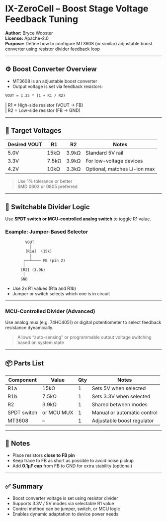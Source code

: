 # IX-ZeroCell – Boost Stage Voltage Feedback Tuning

**Author:** Bryce Wooster  
**License:** Apache-2.0  
**Purpose:** Define how to configure MT3608 (or similar) adjustable boost converter using resistor divider feedback loop

---

## ⚙️ Boost Converter Overview

- MT3608 is an adjustable boost converter  
- Output voltage is set via feedback resistors:

```txt
VOUT = 1.25 * (1 + R1 / R2)
```

| R1 = High-side resistor (VOUT → FB)  
| R2 = Low-side resistor (FB → GND)

---

## 🎯 Target Voltages

| Desired VOUT | R1     | R2     | Notes                    |
|--------------|--------|--------|--------------------------|
| 5.0V         | 15kΩ   | 3.9kΩ  | Standard 5V rail  
| 3.3V         | 7.5kΩ  | 3.9kΩ  | For low-voltage devices  
| 4.2V         | 10kΩ   | 3.3kΩ  | Optional, matches Li-ion max  

> Use 1% tolerance or better  
> SMD 0603 or 0805 preferred

---

## 🔄 Switchable Divider Logic

Use **SPDT switch or MCU-controlled analog switch** to toggle R1 value.

### Example: Jumper-Based Selector

```txt
         VOUT
           │
         [R1a]  (15k)
           │
        ┌──┴──── FB (pin 2)
        │
       [R2] (3.9k)
        │
       GND
```

- Use 2x R1 values (R1a and R1b)  
- Jumper or switch selects which one is in circuit

---

### MCU-Controlled Divider (Advanced)

Use analog mux (e.g. 74HC4051) or digital potentiometer to select feedback resistance dynamically.

> Allows “auto-sensing” or programmable output voltage switching based on system state

---

## 📦 Parts List

| Component   | Value     | Qty | Notes                         |
|-------------|-----------|-----|-------------------------------|
| R1a         | 15kΩ      | 1   | Sets 5V when selected  
| R1b         | 7.5kΩ     | 1   | Sets 3.3V when selected  
| R2          | 3.9kΩ      | 1   | Shared between modes  
| SPDT switch | or MCU MUX| 1   | Manual or automatic control  
| MT3608      | –         | 1   | Adjustable boost regulator  

---

## 🧠 Notes

- Place resistors **close to FB pin**  
- Keep trace to FB as short as possible to avoid noise pickup  
- Add **0.1µF cap** from FB to GND for extra stability (optional)

---

## ✅ Summary

- Boost converter voltage is set using resistor divider  
- Supports 3.3V / 5V modes via selectable R1 value  
- Control method can be jumper, switch, or MCU logic  
- Enables dynamic adaptation to device power needs

